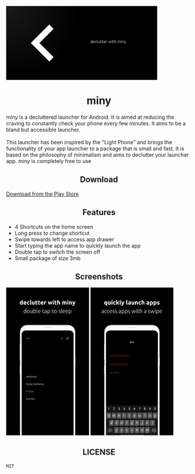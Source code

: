 <img align="center" src="design/fg.png" height="200" /> 

<br/>

<h1 align="center">miny</h1>
miny is a decluttered launcher for Android. It is aimed at reducing the craving to constantly check your phone every few minutes. It aims to be a bland but accessible launcher.
<br/>
<br/>
This launcher has been inspired by the "Light Phone" and brings the functionality of your app launcher to a package that is small and fast. It is based on the philosophy of minimalism and aims to declutter your launcher app. miny is completely free to use

<h2 align="center">Download</h2>

[Download from the Play Store](https://play.google.com/store/apps/details?id=com.appallure.miny)

<h2 align="center">Features</h2>

- 4 Shortcuts on the home screen
- Long press to change shortcut
- Swipe towards left to access app drawer
- Start typing the app name to quickly launch the app
- Double tap to switch the screen off
- Small package of size 3mb

<h2 align="center">Screenshots</h2>

<img src="design/Home.png" height="400" /> <img src="design/AppDrawer.png" height="400" />

<h2 align="center">LICENSE</h2>

```
MIT
```
